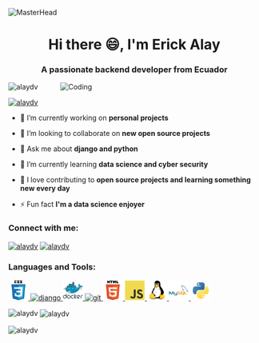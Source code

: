![MasterHead](https://user-images.githubusercontent.com/2865960/193469747-e60f7a96-4dcf-4cc5-91f5-80374dca4fcc.png)
<h1 align="center">Hi there 😄, I'm Erick Alay</h1>
<h3 align="center">A passionate backend developer from Ecuador</h3>
<img align="right" alt="Coding" width="400" src="https://user-images.githubusercontent.com/5713670/87202985-820dcb80-c2b6-11ea-9f56-7ec461c497c3.gif">

<p align="left"> <img src="https://komarev.com/ghpvc/?username=alaydv&label=Profile%20views&color=0e75b6&style=flat" alt="alaydv" /> </p>

<p align="left"> <a href="https://twitter.com/alaydv" target="blank"><img src="https://img.shields.io/twitter/follow/alaydv?logo=twitter&style=for-the-badge" alt="alaydv" /></a> </p>

- 🔭 I’m currently working on **personal projects**

- 👯 I’m looking to collaborate on **new open source projects**

- 💬 Ask me about **django and python**

- 🌱 I’m currently learning **data science and cyber security**

- 💚 I love contributing to **open source projects and learning something new every day**

- ⚡ Fun fact **I'm a data science enjoyer**

<h3 align="left">Connect with me:</h3>
<p align="left">
<a href="https://twitter.com/alaydv" target="blank"><img align="center" src="https://raw.githubusercontent.com/rahuldkjain/github-profile-readme-generator/master/src/images/icons/Social/twitter.svg" alt="alaydv" height="30" width="40" /></a>
<a href="https://linkedin.com/in/alaydv" target="blank"><img align="center" src="https://raw.githubusercontent.com/rahuldkjain/github-profile-readme-generator/master/src/images/icons/Social/linked-in-alt.svg" alt="alaydv" height="30" width="40" /></a>
</p>

<h3 align="left">Languages and Tools:</h3>
<p align="left"> <a href="https://www.w3schools.com/css/" target="_blank" rel="noreferrer"> <img src="https://raw.githubusercontent.com/devicons/devicon/master/icons/css3/css3-original-wordmark.svg" alt="css3" width="40" height="40"/> </a> <a href="https://www.djangoproject.com/" target="_blank" rel="noreferrer"> <img src="https://cdn.worldvectorlogo.com/logos/django.svg" alt="django" width="40" height="40"/> </a> <a href="https://www.docker.com/" target="_blank" rel="noreferrer"> <img src="https://raw.githubusercontent.com/devicons/devicon/master/icons/docker/docker-original-wordmark.svg" alt="docker" width="40" height="40"/> </a> <a href="https://git-scm.com/" target="_blank" rel="noreferrer"> <img src="https://www.vectorlogo.zone/logos/git-scm/git-scm-icon.svg" alt="git" width="40" height="40"/> </a> <a href="https://www.w3.org/html/" target="_blank" rel="noreferrer"> <img src="https://raw.githubusercontent.com/devicons/devicon/master/icons/html5/html5-original-wordmark.svg" alt="html5" width="40" height="40"/> </a> <a href="https://developer.mozilla.org/en-US/docs/Web/JavaScript" target="_blank" rel="noreferrer"> <img src="https://raw.githubusercontent.com/devicons/devicon/master/icons/javascript/javascript-original.svg" alt="javascript" width="40" height="40"/> </a> <a href="https://www.linux.org/" target="_blank" rel="noreferrer"> <img src="https://raw.githubusercontent.com/devicons/devicon/master/icons/linux/linux-original.svg" alt="linux" width="40" height="40"/> </a> <a href="https://www.mysql.com/" target="_blank" rel="noreferrer"> <img src="https://raw.githubusercontent.com/devicons/devicon/master/icons/mysql/mysql-original-wordmark.svg" alt="mysql" width="40" height="40"/> </a> <a href="https://www.python.org" target="_blank" rel="noreferrer"> <img src="https://raw.githubusercontent.com/devicons/devicon/master/icons/python/python-original.svg" alt="python" width="40" height="40"/> </a> </p>

<p><img align="left" src="https://github-readme-stats.vercel.app/api/top-langs?username=alaydv&show_icons=true&locale=en&layout=compact" alt="alaydv" /></p>

<p>&nbsp;<img align="center" src="https://github-readme-stats.vercel.app/api?username=alaydv&show_icons=true&locale=en" alt="alaydv" /></p>

<p><img align="center" src="https://github-readme-streak-stats.herokuapp.com/?user=alaydv&" alt="alaydv" /></p>
